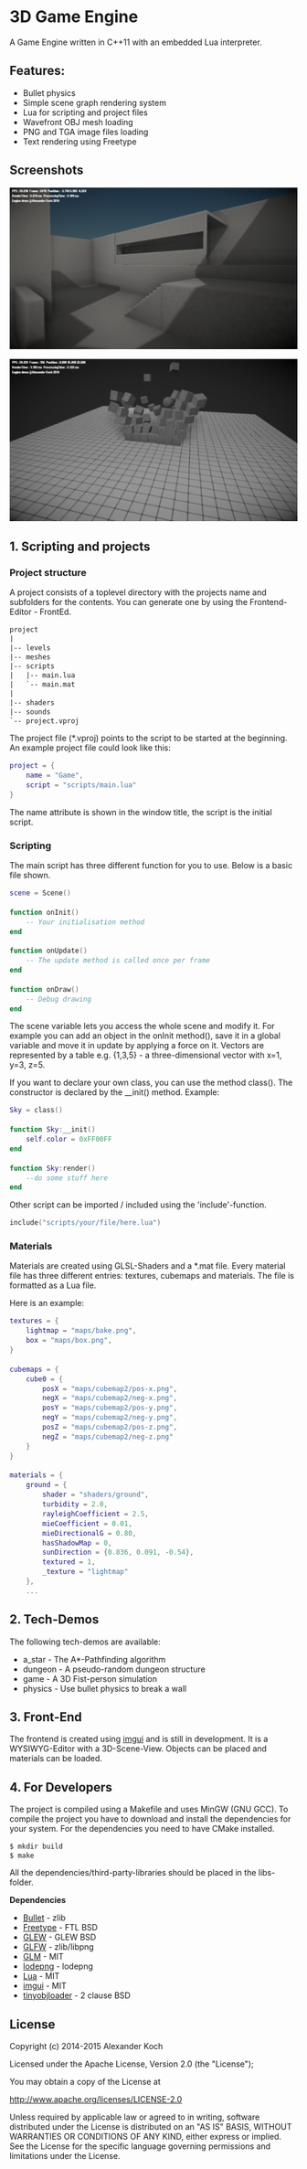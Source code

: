 # 3D Game Engine

A Game Engine written in C++11 with an embedded Lua interpreter.

## Features:

- Bullet physics
- Simple scene graph rendering system
- Lua for scripting and project files
- Wavefront OBJ mesh loading
- PNG and TGA image files loading
- Text rendering using Freetype

## Screenshots

![Screenshot0](./images/Screenshot0.png)

![Screenshot1](./images/Screenshot1.png)

## 1. Scripting and projects

### Project structure

A project consists of a toplevel directory with the projects name and subfolders for the contents.
You can generate one by using the Frontend-Editor - FrontEd.

	project
	|
	|-- levels
	|-- meshes
	|-- scripts
	|	|-- main.lua
	|	`-- main.mat
	|
	|-- shaders
	|-- sounds
	`-- project.vproj

The project file (*.vproj) points to the script to be started at the beginning. An example project file
could look like this:
```lua
project = {
	name = "Game",
	script = "scripts/main.lua"
}
```

The name attribute is shown in the window title, the script is the initial script.

### Scripting

The main script has three different function for you to use. Below is a basic file shown.

```lua
scene = Scene()

function onInit()
	-- Your initialisation method
end

function onUpdate()
	-- The update method is called once per frame
end

function onDraw()
	-- Debug drawing
end
```

The scene variable lets you access the whole scene and modify it. For example you can add an object in the onInit method(),
save it in a global variable and move it in update by applying a force on it. Vectors are represented by a table e.g. {1,3,5} -
a three-dimensional vector with x=1, y=3, z=5.

If you want to declare your own class, you can use the method class().
The constructor is declared by the __init() method.
Example:

```lua
Sky = class()

function Sky:__init()
	self.color = 0xFF00FF
end

function Sky:render()
	--do some stuff here
end
```

Other script can be imported / included using the 'include'-function.
```lua
include("scripts/your/file/here.lua")
```

### Materials

Materials are created using GLSL-Shaders and a *.mat file.
Every material file has three different entries: textures, cubemaps and materials.
The file is formatted as a Lua file.

Here is an example:
```lua
textures = {
	lightmap = "maps/bake.png",
	box = "maps/box.png",
}

cubemaps = {
	cube0 = {
		posX = "maps/cubemap2/pos-x.png",
		negX = "maps/cubemap2/neg-x.png",
		posY = "maps/cubemap2/pos-y.png",
		negY = "maps/cubemap2/neg-y.png",
		posZ = "maps/cubemap2/pos-z.png",
		negZ = "maps/cubemap2/neg-z.png"
	}
}

materials = {
	ground = {
		shader = "shaders/ground",
		turbidity = 2.0,
		rayleighCoefficient = 2.5,
		mieCoefficient = 0.01,
		mieDirectionalG = 0.80,
		hasShadowMap = 0,
		sunDirection = {0.836, 0.091, -0.54},
		textured = 1,
		_texture = "lightmap"
	},
	...
```

## 2. Tech-Demos

The following tech-demos are available:

- a_star - The A*-Pathfinding algorithm
- dungeon - A pseudo-random dungeon structure
- game - A 3D Fist-person simulation
- physics - Use bullet physics to break a wall

## 3. Front-End

The frontend is created using [imgui](https://github.com/ocornut/imgui) and is still in development.
It is a WYSIWYG-Editor with a 3D-Scene-View. Objects can be placed and materials can be loaded.

## 4. For Developers

The project is compiled using a Makefile and uses MinGW (GNU GCC).
To compile the project you have to download and install the dependencies for your system.
For the dependencies you need to have CMake installed.

	$ mkdir build
	$ make

All the dependencies/third-party-libraries should be placed in the libs-folder.

**Dependencies**

* [Bullet](http://bulletphysics.org/) - zlib
* [Freetype](http://www.freetype.org/) - FTL BSD
* [GLEW](http://glew.sourceforge.net/) - GLEW BSD
* [GLFW](http://www.glfw.org/) - zlib/libpng
* [GLM](http://glm.g-truc.net/0.9.6/index.html) - MIT
* [lodepng](http://lodev.org/lodepng/) - lodepng
* [Lua](http://www.lua.org/) - MIT
* [imgui](https://github.com/ocornut/imgui) - MIT
* [tinyobjloader](https://github.com/syoyo/tinyobjloader) - 2 clause BSD

## License

Copyright (c) 2014-2015 Alexander Koch

Licensed under the Apache License, Version 2.0 (the "License");

You may obtain a copy of the License at

http://www.apache.org/licenses/LICENSE-2.0

Unless required by applicable law or agreed to in writing, software
distributed under the License is distributed on an "AS IS" BASIS,
WITHOUT WARRANTIES OR CONDITIONS OF ANY KIND, either express or implied.
See the License for the specific language governing permissions and
limitations under the License.
